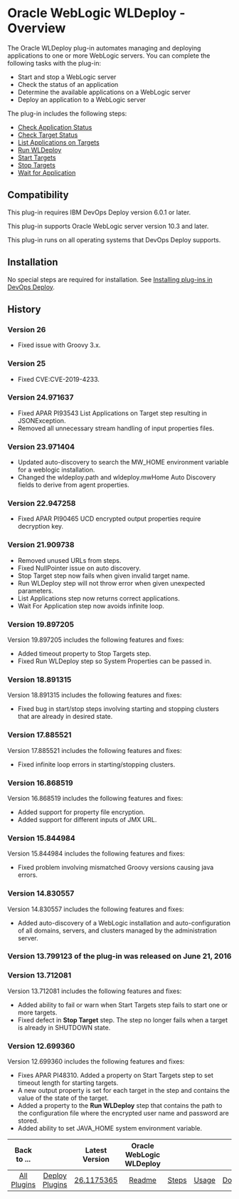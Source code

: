 
# Oracle WebLogic WLDeploy - Overview

The Oracle WLDeploy plug-in automates managing and deploying applications to one or more WebLogic servers. You can complete the following tasks with the plug-in:

* Start and stop a WebLogic server
* Check the status of an application
* Determine the available applications on a WebLogic server
* Deploy an application to a WebLogic server

The plug-in includes the following steps:

* [Check Application Status](#check_application_on_targets "Ant")
* [Check Target Status](#check_targets "Ant")
* [List Applications on Targets](#list_applications_on_targets "Ant")
* [Run WLDeploy](#run_wldeploy "Ant")
* [Start Targets](#start_targets "Ant")
* [Stop Targets](#stop_targets "Ant")
* [Wait for Application](#wait_for_application_on_targets "Ant")

## Compatibility

This plug-in requires IBM DevOps Deploy version 6.0.1 or later.

This plug-in supports Oracle WebLogic server version 10.3 and later.

This plug-in runs on all operating systems that DevOps Deploy supports.

## Installation

No special steps are required for installation. See [Installing plug-ins in DevOps Deploy](https://community.ibm.com/community/user/wasdevops/blogs/laurel-dickson-bull1/2022/06/13/install-plugins "Installing plug-ins in DevOps Deploy").

## History

### Version 26

* Fixed issue with Groovy 3.x.

### Version 25

* Fixed CVE:CVE-2019-4233.

### Version 24.971637

* Fixed APAR PI93543 List Applications on Target step resulting in JSONException.
* Removed all unnecessary stream handling of input properties files.

### Version 23.971404

* Updated auto-discovery to search the MW\_HOME environment variable for a weblogic installation.
* Changed the wldeploy.path and wldeploy.mwHome Auto Discovery fields to derive from agent properties.

### Version 22.947258

* Fixed APAR PI90465 UCD encrypted output properties require decryption key.

### Version 21.909738

* Removed unused URLs from steps.
* Fixed NullPointer issue on auto discovery.
* Stop Target step now fails when given invalid target name.
* Run WLDeploy step will not throw error when given unexpected parameters.
* List Applications step now returns correct applications.
* Wait For Application step now avoids infinite loop.

### Version 19.897205

Version 19.897205 includes the following features and fixes:

* Added timeout property to Stop Targets step.
* Fixed Run WLDeploy step so System Properties can be passed in.

### Version 18.891315

Version 18.891315 includes the following features and fixes:

* Fixed bug in start/stop steps involving starting and stopping clusters that are already in desired state.

### Version 17.885521

Version 17.885521 includes the following features and fixes:

* Fixed infinite loop errors in starting/stopping clusters.

### Version 16.868519

Version 16.868519 includes the following features and fixes:

* Added support for property file encryption.
* Added support for different inputs of JMX URL.

### Version 15.844984

Version 15.844984 includes the following features and fixes:

* Fixed problem involving mismatched Groovy versions causing java errors.

### Version 14.830557

Version 14.830557 includes the following features and fixes:

* Added auto-discovery of a WebLogic installation and auto-configuration of all domains, servers, and clusters managed by the administration server.

### Version 13.799123 of the plug-in was released on June 21, 2016

### Version 13.712081

Version 13.712081 includes the following features and fixes:

* Added ability to fail or warn when Start Targets step fails to start one or more targets.
* Fixed defect in **Stop Target** step. The step no longer fails when a target is already in SHUTDOWN state.

### Version 12.699360

Version 12.699360 includes the following features and fixes:

* Fixes APAR PI48310. Added a property on Start Targets step to set timeout length for starting targets.
* A new output property is set for each target in the step and contains the value of the state of the target.
* Added a property to the **Run WLDeploy** step that contains the path to the configuration file where the encrypted user name and password are stored.
* Added ability to set JAVA\_HOME system environment variable.

|Back to ...||Latest Version|Oracle WebLogic WLDeploy ||||
| :---: | :---: | :---: | :---: | :---: | :---: | :---: |
|[All Plugins](../../index.md)|[Deploy Plugins](../README.md)|[26.1175365](https://raw.githubusercontent.com/UrbanCode/IBM-UCD-PLUGINS/main/files/WLDeploy/ucd-WLDeploy-26.1175365.zip)|[Readme](README.md)|[Steps](steps.md)|[Usage](usage.md)|[Downloads](downloads.md)|
